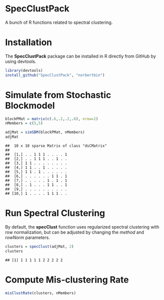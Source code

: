 SpecClustPack
=============
A bunch of R functions related to spectral clustering.

Installation
===
The **SpecClustPack** package can be installed in R directly from GitHub by 
using devtools. 

```r
library(devtools)
install_github("SpecClustPack", "norbertbin")
```

Simulate from Stochastic Blockmodel
===
```r
blockPMat = matrix(c(.6,.2,.2,.6), nrow=2)
nMembers = c(5,5)

adjMat = simSBM(blockPMat, nMembers)
adjMat
```

```
##  10 x 10 sparse Matrix of class "dsCMatrix"
##                         
##  [1,] . . 1 1 1 . . . . 1
##  [2,] . . 1 1 1 . . 1 . .
##  [3,] 1 1 . . . . . . . .
##  [4,] 1 1 . . 1 . . . . .
##  [5,] 1 1 . 1 . . . . . .
##  [6,] . . . . . . 1 1 . 1
##  [7,] . . . . . 1 . 1 . 1
##  [8,] . 1 . . . 1 1 . . 1
##  [9,] . . . . . . . . . .
## [10,] 1 . . . . 1 1 1 . .
```

Run Spectral Clustering
===
By default, the **specClust** function uses regularized spectral 
clustering with row normalization, but can be adjusted by changing 
the *method* and *rowNorm* parameters. 
```r
clusters = specClust(adjMat, 2)
clusters
```

```
## [1] 1 1 1 1 1 2 2 2 2 2
```

Compute Mis-clustering Rate
===
```r
misClustRate(clusters, nMembers)
```